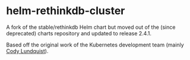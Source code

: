 # helm-rethinkdb-cluster
A fork of the stable/rethinkdb Helm chart but moved out of the (since deprecated) charts repository and updated to release 2.4.1.

Based off the original work of the Kubernetes development team (mainly [Cody Lundquist](https://github.com/meenie)).

